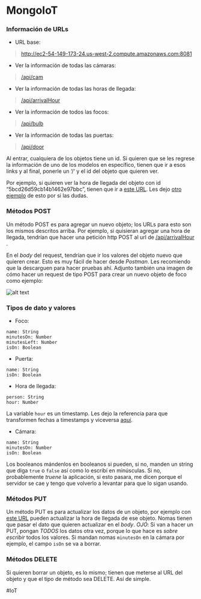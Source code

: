 # MongoIoT
### Información de URLs
*  URL base:
> http://ec2-54-149-173-24.us-west-2.compute.amazonaws.com:8081

* Ver la información de todas las cámaras:
> [/api/cam](http://ec2-54-149-173-24.us-west-2.compute.amazonaws.com:8081/api/cam)

* Ver la información de todas las horas de llegada:
> [/api/arrivalHour](http://ec2-54-149-173-24.us-west-2.compute.amazonaws.com:8081/api/arrivalHour)

* Ver la información de todos las focos:
> [/api/bulb](http://ec2-54-149-173-24.us-west-2.compute.amazonaws.com:8081/api/bulb)

* Ver la información de todas las puertas:
> [/api/door](http://ec2-54-149-173-24.us-west-2.compute.amazonaws.com:8081/api/door)

Al entrar, cualquiera de los objetos tiene un id. Si quieren que se les regrese la información de uno de los modelos en específico, tienen que ir a esos links y al final, ponerle un ‘/‘ y el id del objeto que quieren ver.

Por ejemplo, si quieren ver la hora de llegada del objeto con id “5bcd26d59cb14b1462e97bbc”, tienen que ir a [este URL](http://ec2-54-149-173-24.us-west-2.compute.amazonaws.com:8081/api/arrivalHour/5bcd26d59cb14b1462e97bbc). Les dejo [otro ejemplo](http://ec2-54-149-173-24.us-west-2.compute.amazonaws.com:8081/api/bulb/5bcd05efdcf6e412f648f543) de esto por si las dudas.

### Métodos POST
Un método POST es para agregar un nuevo objeto; los URLs para esto son los mismos descritos arriba. Por ejemplo, si quisieran agregar una hora de llegada, tendrían que hacer una petición http POST al url de [/api/arrivalHour](http://ec2-54-149-173-24.us-west-2.compute.amazonaws.com:8081/api/arrivalHour) .

En el *body* del request, tendrían que ir los valores del objeto nuevo que quieren crear. Esto es muy fácil de hacer desde *Postman*. Les recomiendo que la descarguen para hacer pruebas ahí. Adjunto también una imagen de cómo hacer un request de tipo POST para crear un nuevo objeto de foco como ejemplo:

![alt text](https://i.imgur.com/E6ZeJG1.png)

### Tipos de dato y valores

* Foco:
```
name: String
minutesOn: Number
minutesLeft: Number
isOn: Boolean
```

* Puerta:
```
name: String
isOn: Boolean
```

* Hora de llegada:
```
person: String
hour: Number
```

La variable `hour` es un timestamp. Les dejo la referencia para que transformen fechas a timestamps y viceversa [aquí](https://www.unixtimestamp.com).

* Cámara:
```
name: String
minutesOn: Number
isOn: Boolean
```
Los booleanos mándenlos en booleanos si pueden, si no, manden un string que diga `true` o `false` así como lo escribí en minúsculas. Si no, probablemente *truene* la aplicación, si esto pasara, me dicen porque el servidor se cae y tengo que volverlo a levantar para que lo sigan usando.

### Métodos PUT
Un método PUT es para actualizar los datos de un objeto, por ejemplo con [este URL](http://ec2-54-149-173-24.us-west-2.compute.amazonaws.com:8081/api/arrivalHour/5bcd26d59cb14b1462e97bbc) pueden actualizar la hora de llegada de ese objeto. Nomas tienen que pasar el dato que quieren actualizar en el *body*.
*OJO*: Si van a hacer un PUT, pongan *TODOS* los datos otra vez, porque lo que hace es *sobre escribir* todos  los valores. Si mandan nomas `minutesOn` en la cámara por ejemplo, el campo `isOn` se va a borrar.

### Métodos DELETE
Si quieren borrar un objeto, es lo mismo; tienen que meterse al URL del objeto y que el tipo de método sea DELETE. Así de simple.

#IoT
